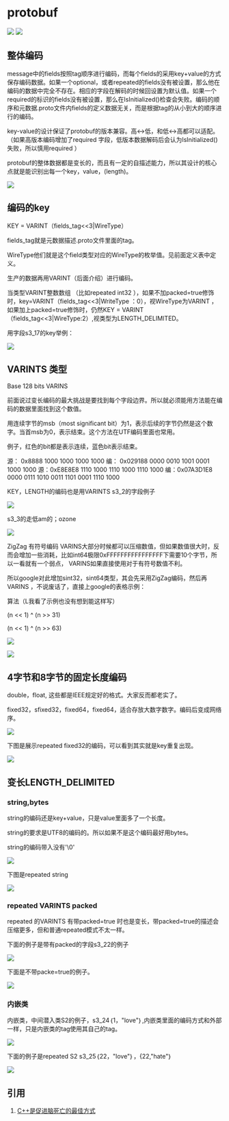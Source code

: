 # protobuf

![](images/protobuf/2.png)
![](images/protobuf/3.png)

## 整体编码

message中的fields按照tag顺序进行编码，而每个fields的采用key+value的方式保存编码数据。如果一个optional，或者repeated的fields没有被设置，那么他在编码的数据中完全不存在。相应的字段在解码的时候回设置为默认值。如果一个required的标识的fields没有被设置，那么在IsInitialized()检查会失败。编码的顺序和元数据.proto文件内fields的定义数据无关，而是根据tag的从小到大的顺序进行的编码。

key-value的设计保证了protobuf的版本兼容。高<->低，和低<->高都可以适配。（如果高版本编码增加了required 字段，低版本数据解码后会认为IsInitialized() 失败，所以慎用required ）

protobuf的整体数据都是变长的，而且有一定的自描述能力，所以其设计的核心点就是能识别出每一个key，value，(length)。

![](images/protobuf/1.png)

## 编码的key

KEY = VARINT（fields_tag<<3|WireType）

fields_tag就是元数据描述.proto文件里面的tag。

WireType他们就是这个field类型对应的WireType的枚举值。见前面定义表中定义。

生产的数据再用VARINT（后面介绍）进行编码。

当类型VARINT整数数组 （比如repeated int32 ），如果不加packed=true修饰时，key=VARINT（fields_tag<<3|WriteType ：0），视WireType为VARINT ，如果加上packed=true修饰时，仍然KEY = VARINT（fields_tag<<3|WireType:2）,视类型为LENGTH_DELIMITED。

用字段s3_17的key举例：

![](images/protobuf/4.png)

## VARINTS 类型

Base 128 bits VARINS

前面说过变长编码的最大挑战是要找到每个字段边界。所以就必须能用方法能在编码的数据里面找到这个数值。

用连续字节的msb（most significant bit）为1，表示后续的字节仍然是这个数字。当首msb为0，表示结束。这个方法在UTF编码里面也常用。

例子，红色的bit都是表示连续，蓝色bit表示结束。

源： 0x8888 1000 1000 1000 1000
编： 0x029188 0000 0010 1001 0001 1000 1000
源：0xE8E8E8 1110 1000 1110 1000 1110 1000
编：0x07A3D1E8 0000 0111 1010 0011 1101 0001 1110 1000

KEY，LENGTH的编码也是用VARINTS
s3_2的字段例子

![](images/protobuf/5.png)

s3_3的走低am的；ozone

![](images/protobuf/6.png)

 ZigZag 有符号编码
VARINS大部分时候都可以压缩数值，但如果数值很大时，反而会增加一些消耗，比如int64极限0xFFFFFFFFFFFFFFFF下需要10个字节，所以一看就有一个弱点， VARINS如果直接使用对于有符号数值不利。

所以google对此增加sint32，sint64类型，其会先采用ZigZag编码，然后再VARINS ，不说废话了，直接上google的表格示例：

算法（L我看了示例也没有想到能这样写）

(n << 1) ^ (n >> 31)

(n << 1) ^ (n >> 63)

![](images/protobuf/7.png)

![](images/protobuf/8.png)

## 4字节和8字节的固定长度编码
 
double，float, 这些都是IEEE规定好的格式。大家反而都老实了。

fixed32，sfixed32，fixed64，fixed64，适合存放大数字数字。编码后变成网络序。

![](images/protobuf/9.png)

下图是展示repeated fixed32的编码，可以看到其实就是key重复出现。

![](images/protobuf/10.png)

## 变长LENGTH_DELIMITED

### string,bytes

string的编码还是key+value，只是value里面多了一个长度。

string的要求是UTF8的编码的。所以如果不是这个编码最好用bytes。

string的编码带入没有'\0'

![](images/protobuf/11.png)

下图是repeated string

![](images/protobuf/12.png)

### repeated VARINTS packed

repeated 的VARINTS 有带packed=true 时也是变长，带packed=true的描述会压缩更多，但和普通repeated模式不太一样。

下面的例子是带有packed的字段s3_22的例子

![](images/protobuf/13.png)

下面是不带packe=true的例子。

![](images/protobuf/14.png)

### 内嵌类

内嵌类，中间潜入类S2的例子，s3_24｛1，"love"｝,内嵌类里面的编码方式和外部一样，只是内嵌类的tag使用其自己的tag。

![](images/protobuf/15.png)

下面的例子是repeated S2 s3_25｛22，"love"｝，{22,"hate"｝

![](images/protobuf/16.png)

## 引用

1. [C++是促进脑死亡的最佳方式](https://www.cnblogs.com/fullsail/p/4220293.html)

